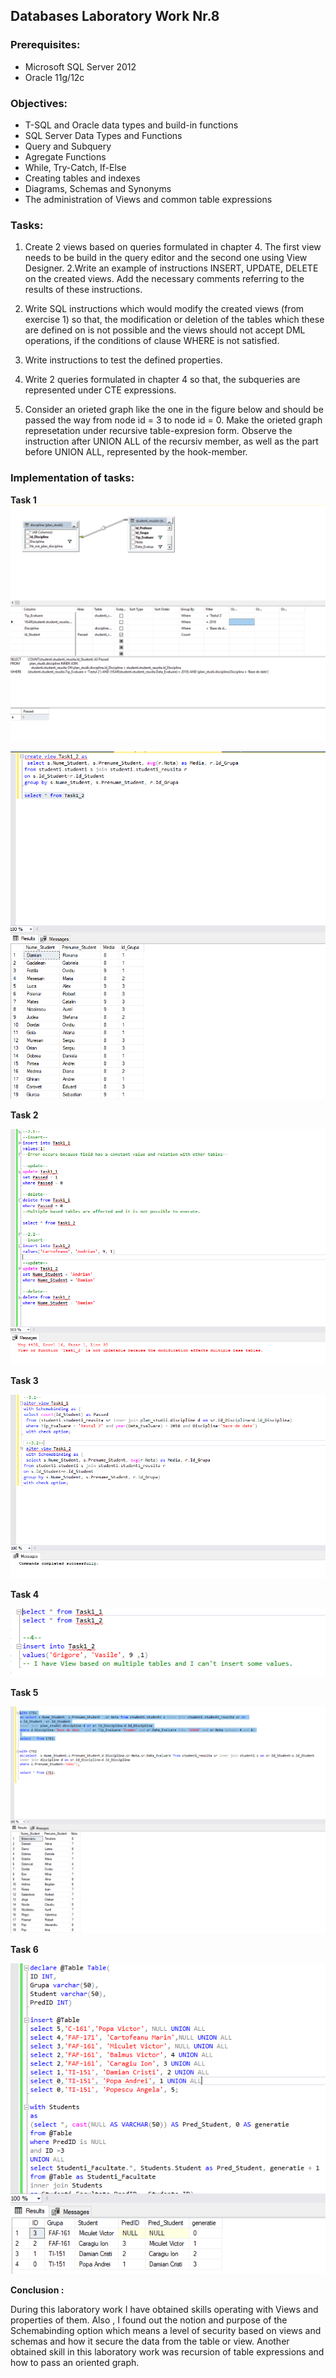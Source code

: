
## Databases Laboratory Work Nr.8


### Prerequisites:
  - Microsoft SQL Server 2012
  - Oracle 11g/12c

### Objectives:
  - T-SQL and Oracle data types and build-in functions
  - SQL Server Data Types and Functions
  - Query and Subquery
  - Agregate Functions
  - While, Try-Catch, If-Else
  - Creating tables and indexes
  - Diagrams, Schemas and Synonyms
  - The administration of Views and common table expressions
  
 ### Tasks: 
 
 1. Create 2 views based on queries formulated in chapter 4. The first view needs to be build in the query editor and the second one using View Designer. 
 2.Write an example of instructions INSERT, UPDATE, DELETE on the created views. Add the necessary comments referring to the results of these instructions. 
 
 3. Write SQL instructions which would modify the created views (from exercise 1) so that, the modification or deletion of the tables which these are defined on is not possible and the views should not accept DML operations, if the conditions of clause WHERE is not satisfied. 
 
 4. Write instructions to test the defined properties. 
 
 5. Write 2 queries formulated in chapter 4 so that, the subqueries are represented under CTE expressions. 
 
 6. Consider an orieted graph like the one in the figure below and should be passed the way from node id = 3 to node id = 0. Make the orieted graph represetation under recursive table-expresion form. Observe the instruction after UNION ALL of the recursiv member, as well as the part before UNION ALL, represented by the hook-member. 
 
 
 ### Implementation of tasks: 
 
 **Task 1**
 ![](https://github.com/DEMENCI/BCD-Laboratories-readme/blob/master/Laboratory8/Pictures/lab8_1.PNG)
 
 ![](https://github.com/DEMENCI/BCD-Laboratories-readme/blob/master/Laboratory8/Pictures/lab8_2.PNG) 
 
 **Task 2** 
 
 ![](https://github.com/DEMENCI/BCD-Laboratories-readme/blob/master/Laboratory8/Pictures/lab8_3.PNG) 
 
 **Task 3** 
 
 
 ![](https://github.com/DEMENCI/BCD-Laboratories-readme/blob/master/Laboratory8/Pictures/lab8_4.PNG) 
 
 **Task 4** 
 
 ![](https://github.com/DEMENCI/BCD-Laboratories-readme/blob/master/Laboratory8/Pictures/lab8_5.PNG) 
 
 **Task 5** 
 
 ![](https://github.com/DEMENCI/BCD-Laboratories-readme/blob/master/Laboratory8/Pictures/lab8_6.PNG) 
 
 **Task 6** 
 
 ![](https://github.com/DEMENCI/BCD-Laboratories-readme/blob/master/Laboratory8/Pictures/lab8_7.PNG) 
 
 **Conclusion :** 
 
 During this laboratory work I have obtained skills operating with Views and properties of them. Also , I found out the notion and purpose of the Schemabinding option which means a level of security based on views and schemas and how it secure the data from the table or view. Another obtained skill in this laboratory work was recursion of table expressions and how to pass an oriented graph.
